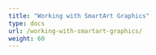 ```yaml
---
title: "Working with SmartArt Graphics"
type: docs
url: /working-with-smartart-graphics/
weight: 60
---
```

